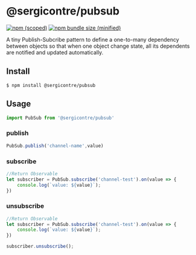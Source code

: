 # @sergicontre/pubsub

[![npm (scoped)](https://img.shields.io/npm/v/@sergicontre/pubsub.svg)](https://www.npmjs.com/package/@sergicontre/pubsub)
[![npm bundle size (minified)](https://img.shields.io/bundlephobia/min/@sergicontre/pubsub.svg)](https://www.npmjs.com/package/@sergicontre/pubsub)

A tiny Publish-Subcribe pattern to define a one-to-many dependency between objects so that when one object change state, all its dependents are notified and updated automatically.

## Install

```
$ npm install @sergicontre/pubsub
```

## Usage

```js
import PubSub from '@sergicontre/pubsub'
```

### publish
```js
PubSub.publish('channel-name',value)
```

### subscribe
```js
//Return Observable
let subscriber = PubSub.subscribe('channel-test').on(value => {
    console.log(`value: ${value}`);
})
```

### unsubscribe

```js
//Return Observable
let subscriber = PubSub.subscribe('channel-test').on(value => {
    console.log(`value: ${value}`);
})

subscriber.unsubscribe();

```